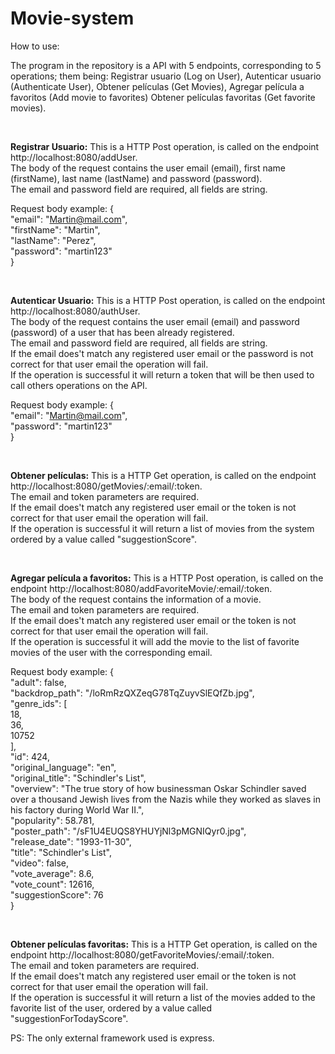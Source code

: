 # Movie-system

How to use:

The program in the repository is a API with 5 endpoints, corresponding to 5 operations; them being: 
Registrar usuario (Log on User), Autenticar usuario (Authenticate User), Obtener películas (Get Movies), Agregar película a favoritos (Add movie to favorites)
Obtener películas favoritas (Get favorite movies).
  
<br/>
  
**Registrar Usuario:**
  This is a HTTP Post operation, is called on the endpoint http://localhost:8080/addUser.  
  The body of the request contains the user email (email), first name (firstName), last name (lastName) and password (password).  
  The email and password field are required, all fields are string.  
    
  Request body example:  {  
                          "email": "Martin@mail.com",  
                          "firstName": "Martin",  
                          "lastName": "Perez",  
                          "password": "martin123"  
                         }  
                   
<br/>
      
**Autenticar Usuario:**
  This is a HTTP Post operation, is called on the endpoint http://localhost:8080/authUser.  
  The body of the request contains the user email (email)  and password (password) of a user that has been already registered.  
  The email and password field are required, all fields are string.  
  If the email does't match any registered user email or the password is not correct for that user email the operation will fail.  
  If the operation is successful it will return a token that will be then used to call others operations on the API.  
    
  Request body example:  {  
                          "email": "Martin@mail.com",  
                          "password": "martin123"  
                         }  
  
 <br/>
  
**Obtener películas:** 
  This is a HTTP Get operation, is called on the endpoint http://localhost:8080/getMovies/:email/:token.  
  The email and token parameters are required.  
  If the email does't match any registered user email or the token is not correct for that user email the operation will fail.  
  If the operation is successful it will return a list of movies from the system ordered by a value called "suggestionScore".  
    
 <br/>
  
**Agregar película a favoritos:**
  This is a HTTP Post operation, is called on the endpoint http://localhost:8080/addFavoriteMovie/:email/:token.  
  The body of the request contains the information of a movie.  
  The email and token parameters are required.  
  If the email does't match any registered user email or the token is not correct for that user email the operation will fail.  
  If the operation is successful it will add the movie to the list of favorite movies of the user with the corresponding email.  
    
  Request body example:  {  
                          "adult": false,    
                          "backdrop_path": "/loRmRzQXZeqG78TqZuyvSlEQfZb.jpg",  
                          "genre_ids": [  
                              18,  
                              36,  
                              10752  
                          ],  
                          "id": 424,  
                          "original_language": "en",  
                          "original_title": "Schindler's List",  
                          "overview": "The true story of how businessman Oskar Schindler saved over a thousand Jewish lives from the Nazis while they worked as slaves                                        in his factory during World War II.",  
                          "popularity": 58.781,  
                          "poster_path": "/sF1U4EUQS8YHUYjNl3pMGNIQyr0.jpg",  
                          "release_date": "1993-11-30",  
                          "title": "Schindler's List",  
                          "video": false,  
                          "vote_average": 8.6,  
                          "vote_count": 12616,  
                          "suggestionScore": 76  
                        }  
  
<br/>
   
**Obtener películas favoritas:**
  This is a HTTP Get operation, is called on the endpoint http://localhost:8080/getFavoriteMovies/:email/:token.  
  The email and token parameters are required.  
  If the email does't match any registered user email or the token is not correct for that user email the operation will fail.  
  If the operation is successful it will return a list of the movies added to the favorite list of the user, ordered by a value called "suggestionForTodayScore". 
  
  PS: The only external framework used is express.
